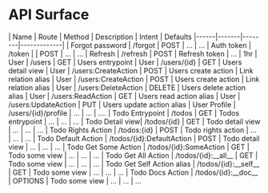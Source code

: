 # API Surface

| Name | Route | Method | Description | Intent | Defaults
|------|-------|--------|-------------|
| Forgot password | /forgot | POST | ... | ...
| Auth token | /token | | POST | ... | ...
| Refresh | /refresh | POST | Refresh token | ... | 1hr
| User | /users | GET | Users entrypoint
| User | /users/{id} | GET | Users detail view
| User | /users:CreateAction | POST | Users create action | Link relation alias
| User | /users:CreateAction | POST | Users create action | Link relation alias
| User | /users:DeleteAction | DELETE | Users delete action alias
| User | /users:ReadAction | GET | Users read action alias
| User | /users:UpdateAction | PUT | Users update action alias
| User Profile | /users/{id}/profile | ... | ... | ....
| Todo Entrypoint | /todos | GET | Todos entrypoint | ... | ... | ...
| Todo Detail view| /todos/{id} | GET | Todo detail view | ... | ... | ...
| Todo Rights Action | /todos:{id} | POST | Todo rights action | ... | ... | ...
| Todo Default Action | /todos/{id}:DefaultAction | POST | Todo detail view | ... | ... | ...
| Todo Get Some Action | /todos/{id}:SomeAction | GET | Todo some view | ... | ... | ...
| Todo Get All Action | /todos/{id}:\_\_all\_\_ | GET | Todo some view | ... | ... | ...
| Todo Get Self Action alias | /todos/{id}:\_\_self\_\_ | GET | Todo some view | ... | ... | ...
| Todo Docs Action | /todos/{id}:\_\_doc\_\_ | OPTIONS | Todo some view | ... | ... | ...

